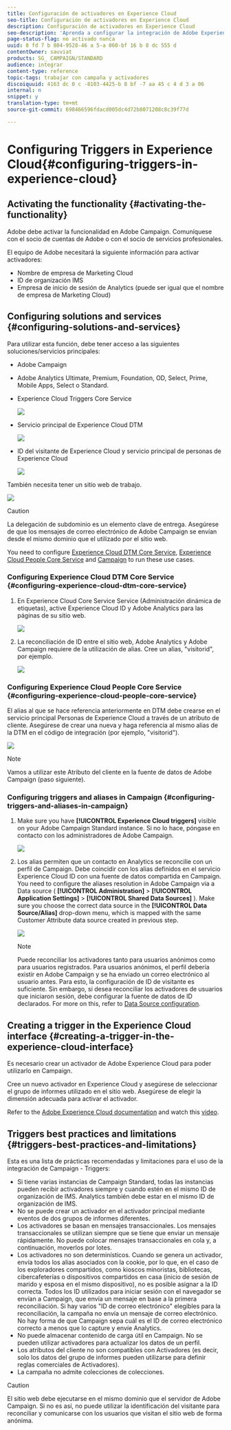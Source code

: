 ```yaml
---
title: Configuración de activadores en Experience Cloud
seo-title: Configuración de activadores en Experience Cloud
description: Configuración de activadores en Experience Cloud
seo-description: 'Aprenda a configurar la integración de Adobe Experience Cloud Triggers para empezar a enviar entregas personalizadas a sus clientes en función de sus comportamientos anteriores. '
page-status-flag: no activado nunca
uuid: 8 fd 7 b 804-9528-46 a 5-a 060-bf 16 b 8 dc 555 d
contentOwner: sauviat
products: SG_ CAMPAIGN/STANDARD
audience: integrar
content-type: reference
topic-tags: trabajar con campaña y activadores
discoiquuid: 4163 dc 0 c -8103-4425-b 8 bf -7 aa 45 c 4 d 3 a 06
internal: n
snippet: y
translation-type: tm+mt
source-git-commit: 698466596fdacd005dc4d72b8071208c8c39f77d

---
```



# Configuring Triggers in Experience Cloud{#configuring-triggers-in-experience-cloud}

## Activating the functionality {#activating-the-functionality}

Adobe debe activar la funcionalidad en Adobe Campaign. Comuníquese con el socio de cuentas de Adobe o con el socio de servicios profesionales.

El equipo de Adobe necesitará la siguiente información para activar activadores:

* Nombre de empresa de Marketing Cloud
* ID de organización IMS
* Empresa de inicio de sesión de Analytics (puede ser igual que el nombre de empresa de Marketing Cloud)

## Configuring solutions and services {#configuring-solutions-and-services}

Para utilizar esta función, debe tener acceso a las siguientes soluciones/servicios principales:

* Adobe Campaign
* Adobe Analytics Ultimate, Premium, Foundation, OD, Select, Prime, Mobile Apps, Select o Standard.
* Experience Cloud Triggers Core Service

   ![](assets/trigger_uc_prereq_1.png)

* Servicio principal de Experience Cloud DTM

   ![](assets/trigger_uc_prereq_2.png)

* ID del visitante de Experience Cloud y servicio principal de personas de Experience Cloud

   ![](assets/trigger_uc_prereq_3.png)

También necesita tener un sitio web de trabajo.

![](assets/trigger_uc_prereq_4.png)

>[!CAUTION]
>
>La delegación de subdominio es un elemento clave de entrega. Asegúrese de que los mensajes de correo electrónico de Adobe Campaign se envían desde el mismo dominio que el utilizado por el sitio web.

You need to configure [Experience Cloud DTM Core Service](../../integrating/using/configuring-triggers-in-experience-cloud.md#configuring-experience-cloud-dtm-core-service), [Experience Cloud People Core Service](../../integrating/using/configuring-triggers-in-experience-cloud.md#configuring-experience-cloud-people-core-service) and [Campaign](../../integrating/using/configuring-triggers-in-experience-cloud.md#configuring-triggers-and-aliases-in-campaign) to run these use cases.

### Configuring Experience Cloud DTM Core Service {#configuring-experience-cloud-dtm-core-service}

1. En Experience Cloud Core Service Service (Administración dinámica de etiquetas), active Experience Cloud ID y Adobe Analytics para las páginas de su sitio web.

   ![](assets/trigger_uc_conf_1.png)

1. La reconciliación de ID entre el sitio web, Adobe Analytics y Adobe Campaign requiere de la utilización de alias. Cree un alias, "visitorid", por ejemplo.

   ![](assets/trigger_uc_conf_2.png)

### Configuring Experience Cloud People Core Service {#configuring-experience-cloud-people-core-service}

El alias al que se hace referencia anteriormente en DTM debe crearse en el servicio principal Personas de Experience Cloud a través de un atributo de cliente. Asegúrese de crear una nueva y haga referencia al mismo alias de la DTM en el código de integración (por ejemplo, "visitorid").

![](assets/trigger_uc_conf_3.png)

>[!NOTE]
>
>Vamos a utilizar este Atributo del cliente en la fuente de datos de Adobe Campaign (paso siguiente).

### Configuring triggers and aliases in Campaign {#configuring-triggers-and-aliases-in-campaign}

1. Make sure you have **[!UICONTROL Experience Cloud triggers]** visible on your Adobe Campaign Standard instance. Si no lo hace, póngase en contacto con los administradores de Adobe Campaign.

   ![](assets/remarketing_1.png)

1. Los alias permiten que un contacto en Analytics se reconcilie con un perfil de Campaign. Debe coincidir con los alias definidos en el servicio Experience Cloud ID con una fuente de datos compartida en Campaign. You need to configure the aliases resolution in Adobe Campaign via a Data source ( **[!UICONTROL Administration]** &gt; **[!UICONTROL Application Settings]** &gt; **[!UICONTROL Shared Data Sources]** ). Make sure you choose the correct data source in the **[!UICONTROL Data Source/Alias]** drop-down menu, which is mapped with the same Customer Attribute data source created in previous step.

   ![](assets/trigger_uc_conf_5.png)

   >[!NOTE]
   >
   >Puede reconciliar los activadores tanto para usuarios anónimos como para usuarios registrados. Para usuarios anónimos, el perfil debería existir en Adobe Campaign y se ha enviado un correo electrónico al usuario antes. Para esto, la configuración de ID de visitante es suficiente. Sin embargo, si desea reconciliar los activadores de usuarios que iniciaron sesión, debe configurar la fuente de datos de ID declarados. For more on this, refer to [Data Source configuration](../../integrating/using/provisioning-and-configuring-integration-with-audience-manager-or-people-core-service.md#step-2--configure-the-data-sources).

## Creating a trigger in the Experience Cloud interface {#creating-a-trigger-in-the-experience-cloud-interface}

Es necesario crear un activador de Adobe Experience Cloud para poder utilizarlo en Campaign.

Cree un nuevo activador en Experience Cloud y asegúrese de seleccionar el grupo de informes utilizado en el sitio web. Asegúrese de elegir la dimensión adecuada para activar el activador.

Refer to the [Adobe Experience Cloud documentation](https://marketing.adobe.com/resources/help/en_US/mcloud/triggers.html) and watch this [video](https://helpx.adobe.com/marketing-cloud/how-to/email-marketing.html#step-two).

## Triggers best practices and limitations {#triggers-best-practices-and-limitations}

Esta es una lista de prácticas recomendadas y limitaciones para el uso de la integración de Campaign - Triggers:

* Si tiene varias instancias de Campaign Standard, todas las instancias pueden recibir activadores siempre y cuando estén en el mismo ID de organización de IMS. Analytics también debe estar en el mismo ID de organización de IMS.
* No se puede crear un activador en el activador principal mediante eventos de dos grupos de informes diferentes.
* Los activadores se basan en mensajes transaccionales. Los mensajes transaccionales se utilizan siempre que se tiene que enviar un mensaje rápidamente. No puede colocar mensajes transaccionales en cola y, a continuación, moverlos por lotes.
* Los activadores no son determinísticos. Cuando se genera un activador, envía todos los alias asociados con la cookie, por lo que, en el caso de los exploradores compartidos, como kioscos minoristas, bibliotecas, cibercafeterías o dispositivos compartidos en casa (inicio de sesión de marido y esposa en el mismo dispositivo), no es posible asignar a la ID correcta. Todos los ID utilizados para iniciar sesión con el navegador se envían a Campaign, que envía un mensaje en base a la primera reconciliación. Si hay varios "ID de correo electrónico" elegibles para la reconciliación, la campaña no envía un mensaje de correo electrónico. No hay forma de que Campaign sepa cuál es el ID de correo electrónico correcto a menos que lo capture y envíe Analytics.
* No puede almacenar contenido de carga útil en Campaign. No se pueden utilizar activadores para actualizar los datos de un perfil.
* Los atributos del cliente no son compatibles con Activadores (es decir, solo los datos del grupo de informes pueden utilizarse para definir reglas comerciales de Activadores).
* La campaña no admite colecciones de colecciones.

>[!CAUTION]
>
>El sitio web debe ejecutarse en el mismo dominio que el servidor de Adobe Campaign. Si no es así, no puede utilizar la identificación del visitante para reconciliar y comunicarse con los usuarios que visitan el sitio web de forma anónima.

